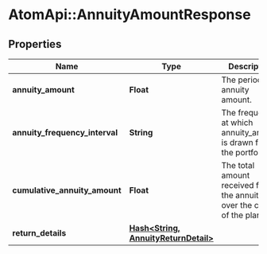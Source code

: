 # AtomApi::AnnuityAmountResponse

## Properties
Name | Type | Description | Notes
------------ | ------------- | ------------- | -------------
**annuity_amount** | **Float** | The periodic annuity amount. | 
**annuity_frequency_interval** | **String** | The frequency at which annuity_amount is drawn from the portfolio. | 
**cumulative_annuity_amount** | **Float** | The total amount received from the annuity over the course of the plan. | 
**return_details** | [**Hash&lt;String, AnnuityReturnDetail&gt;**](AnnuityReturnDetail.md) |  | 


